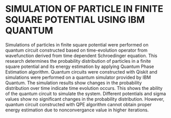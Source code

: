 # SIMULATION OF PARTICLE IN FINITE SQUARE POTENTIAL USING IBM QUANTUM

Simulations of particles in finite square potential were performed on quantum circuit constructed based on time-evolution operator from wavefunction derived from time dependent Schroedinger equation. 
This research determines the probability distribution of particles in a finite square potential and its energy estimation by applying Quantum Phase Estimation algorithm.
Quantum circuits were constructed with Qiskit and simulations were performed on a quantum simulator provided by IBM Quantum. 
The simulation results show changes in the probability distribution over time indicate time evolution occurs. This shows the ability of the quantum circuit to simulate the system. 
Different potentials and sigma values show no significant changes in the probability distribution. 
However, quantum circuit constructed with QPE algorithm cannot obtain proper energy estimation due to nonconvergance value in higher iterations.
